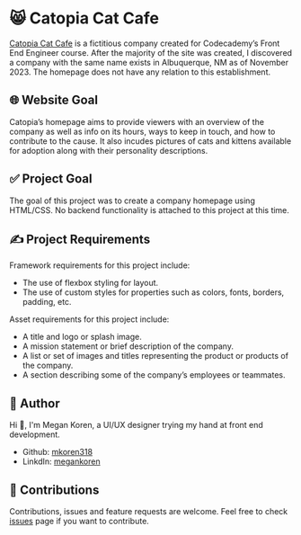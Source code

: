 # 😸 Catopia Cat Cafe
[Catopia Cat Cafe](https://mkoren318.github.io/Catopia/) is a fictitious company created for Codecademy’s Front End Engineer course. After the majority of the site was created, I discovered a company with the same name exists in Albuquerque, NM as of November 2023. The homepage does not have any relation to this establishment.  

## 🌐 Website Goal
Catopia’s homepage aims to provide viewers with an overview of the company as well as info on its hours, ways to keep in touch, and how to contribute to the cause. It also incudes pictures of cats and kittens available for adoption along with their personality descriptions.

## ✅ Project Goal
The goal of this project was to create a company homepage using HTML/CSS. No backend functionality is attached to this project at this time. 

## ✍️ Project Requirements
Framework requirements for this project include:
- The use of flexbox styling for layout.
- The use of custom styles for properties such as colors, fonts, borders, padding, etc.

Asset requirements for this project include:
- A title and logo or splash image.
- A mission statement or brief description of the company.
- A list or set of images and titles representing the product or products of the company.
- A section describing some of the company’s employees or teammates.

## 👩 Author
Hi 👋, I'm Megan Koren, a UI/UX designer trying my hand at front end development.
- Github: [mkoren318](https://github.com/mkoren318)
- LinkdIn: [megankoren](https://www.linkedin.com/in/megankoren/)

## 🤝 Contributions
Contributions, issues and feature requests are welcome.
Feel free to check [issues](https://github.com/mkoren318/Catopia/issues) page if you want to contribute.
